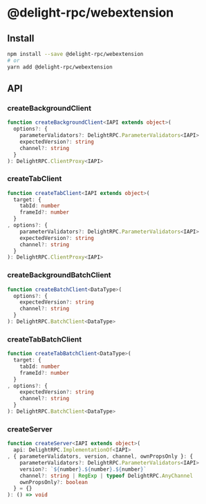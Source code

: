 # @delight-rpc/webextension
## Install
```sh
npm install --save @delight-rpc/webextension
# or
yarn add @delight-rpc/webextension
```

## API
### createBackgroundClient
```ts
function createBackgroundClient<IAPI extends object>(
  options?: {
    parameterValidators?: DelightRPC.ParameterValidators<IAPI>
    expectedVersion?: string
    channel?: string
  }
): DelightRPC.ClientProxy<IAPI>
```

### createTabClient
```ts
function createTabClient<IAPI extends object>(
  target: {
    tabId: number
    frameId?: number
  }
, options?: {
    parameterValidators?: DelightRPC.ParameterValidators<IAPI>
    expectedVersion?: string
    channel?: string
  }
): DelightRPC.ClientProxy<IAPI>
```

### createBackgroundBatchClient
```ts
function createBatchClient<DataType>(
  options?: {
    expectedVersion?: string
    channel?: string
  }
): DelightRPC.BatchClient<DataType>
```

### createTabBatchClient
```ts
function createTabBatchClient<DataType>(
  target: {
    tabId: number
    frameId?: number
  }
, options?: {
    expectedVersion?: string
    channel?: string
  }
): DelightRPC.BatchClient<DataType>
```

### createServer
```ts
function createServer<IAPI extends object>(
  api: DelightRPC.ImplementationOf<IAPI>
, { parameterValidators, version, channel, ownPropsOnly }: {
    parameterValidators?: DelightRPC.ParameterValidators<IAPI>
    version?: `${number}.${number}.${number}`
    channel?: string | RegExp | typeof DelightRPC.AnyChannel
    ownPropsOnly?: boolean
  } = {}
): () => void
```
